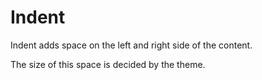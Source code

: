# Indent

Indent adds space on the left and right side of the content.

The size of this space is decided by the theme.


